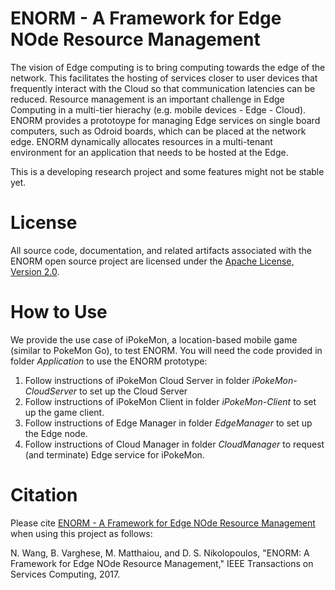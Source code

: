 # ENORM - A Framework for Edge NOde Resource Management 
The vision of Edge computing is to bring computing towards the edge of the network. This facilitates the hosting of services closer to user devices that frequently interact with the Cloud so that communication latencies can be reduced. Resource management is an important challenge in Edge Computing in a multi-tier hierachy (e.g. mobile devices - Edge - Cloud). ENORM provides a prototoype for managing Edge services on single board computers, such as Odroid boards, which can be placed at the network edge. ENORM dynamically allocates resources in a multi-tenant environment for an application that needs to be hosted at the Edge.

This is a developing research project and some features might not be stable yet.

# License
All source code, documentation, and related artifacts associated with the ENORM open source project are licensed under the [Apache License, Version 2.0](http://www.apache.org/licenses/LICENSE-2.0.html).

# How to Use
We provide the use case of iPokeMon, a location-based mobile game (similar to PokeMon Go), to test ENORM. You will need the code provided in folder *Application* to use the ENORM prototype:
1. Follow instructions of iPokeMon Cloud Server in folder *iPokeMon-CloudServer* to set up the Cloud Server
2. Follow instructions of iPokeMon Client in folder *iPokeMon-Client* to set up the game client.
3. Follow instructions of Edge Manager in folder *EdgeManager* to set up the Edge node.
4. Follow instructions of Cloud Manager in folder *CloudManager* to request (and terminate) Edge service for iPokeMon.

# Citation
Please cite [ENORM - A Framework for Edge NOde Resource Management](https://arxiv.org/pdf/1709.04061.pdf) when using this project as follows:

N. Wang, B. Varghese, M. Matthaiou, and D. S. Nikolopoulos, "ENORM: A Framework for Edge NOde Resource Management," IEEE Transactions on Services Computing, 2017.  
